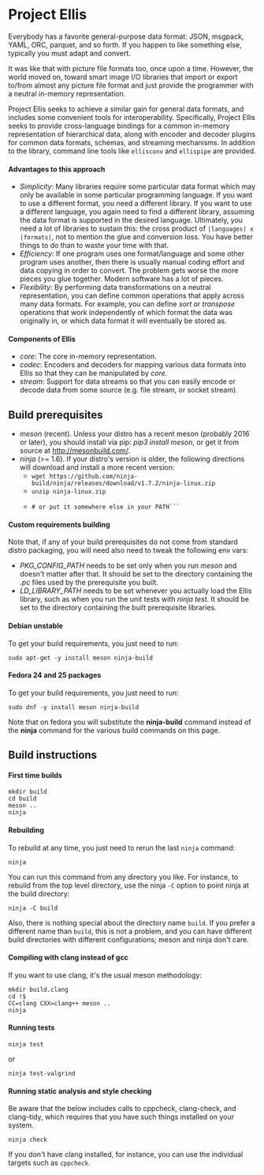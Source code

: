 # Project Ellis

Everybody has a favorite general-purpose data format: JSON, msgpack, YAML, ORC,
parquet, and so forth. If you happen to like something else, typically you must
adapt and convert.

It was like that with picture file formats too, once upon a time. However, the
world moved on, toward smart image I/O libraries that import or export to/from
almost any picture file format and just provide the programmer with a neutral
in-memory representation.

Project Ellis seeks to achieve a similar gain for general data formats, and
includes some convenient tools for interoperability.  Specifically, Project
Ellis seeks to provide cross-language bindings for a common in-memory
representation of hierarchical data, along with encoder and decoder plugins
for common data formats, schemas, and streaming mechanisms.  In addition to
the library, command line tools like `ellisconv` and `ellispipe` are provided.

#### Advantages to this approach

- *Simplicity*: Many libraries require some particular data format which may
  only be available in some particular programming language. If you want to use
  a different format, you need a different library. If you want to use a
  different language, you again need to find a different library, assuming the
  data format is supported in the desired language. Ultimately, you need a lot
  of libraries to sustain this: the cross product of `|languages| x |formats|`,
  not to mention the glue and conversion loss. You have better things to do
  than to waste your time with that.
- *Efficiency*: If one program uses one format/language and some other program
  uses another, then there is usually manual coding effort and data copying in
  order to convert. The problem gets worse the more pieces you glue together.
  Modern software has a lot of pieces.
- *Flexibility*: By performing data transformations on a neutral representation,
  you can define common operations that apply across many data formats. For
  example, you can define *sort* or *transpose* operations that work
  independently of which format the data was originally in, or which data format
  it will eventually be stored as.

#### Components of Ellis

- *core*: The core in-memory representation.
- *codec*: Encoders and decoders for mapping various data formats into Ellis so
  that they can be manipulated by *core*.
- *stream*: Support for data streams so that you can easily encode or decode
  data from some source (e.g. file stream, or socket stream).

## Build prerequisites

- *meson* (recent). Unless your distro has a recent meson (probably 2016 or
  later), you should install via pip: *pip3 install meson*, or get it from
  source at http://mesonbuild.com/.
- *ninja* (>= 1.6). If your distro's version is older, the following directions
  will download and install a more recent version:
    - ```wget https://github.com/ninja-build/ninja/releases/download/v1.7.2/ninja-linux.zip```
    - ```unzip ninja-linux.zip```
    - ```sudo install -o root -g root -m755 ninja /usr/bin/ninja
      # or put it somewhere else in your PATH```

#### Custom requirements building

Note that, if any of your build prerequisites do not come from standard distro
packaging, you will need also need to tweak the following env vars:

- *PKG_CONFIG_PATH* needs to be set only when you run *meson* and doesn't matter
  after that. It should be set to the directory containing the *.pc* files used
  by the prerequisite you built.
- *LD_LIBRARY_PATH* needs to be set whenever you actually load the Ellis
  library, such as when you run the unit tests with *ninja test*. It should be
  set to the directory containing the built prerequisite libraries.

#### Debian unstable

To get your build requirements, you just need to run:

```
sudo apt-get -y install meson ninja-build
```

#### Fedora 24 and 25 packages

To get your build requirements, you just need to run:

```
sudo dnf -y install meson ninja-build
```

Note that on fedora you will substitute the **ninja-build** command instead of
the **ninja** command for the various build commands on this page.

## Build instructions

#### First time builds

```
mkdir build
cd build
meson ..
ninja
```

#### Rebuilding

To rebuild at any time, you just need to rerun the last `ninja` command:

```
ninja
```

You can run this command from any directory you like. For instance, to
rebuild from the top level directory, use the ninja `-C` option to point ninja
at the build directory:

```
ninja -C build
```

Also, there is nothing special about the directory name `build`. If you
prefer a different name than `build`, this is not a problem, and you
can have different build directories with different configurations; meson and
ninja don't care.

#### Compiling with clang instead of gcc

If you want to use clang, it's the usual meson methodology:

```
mkdir build.clang
cd !$
CC=clang CXX=clang++ meson ..
ninja
```

#### Running tests
```
ninja test
```
or
```
ninja test-valgrind
```

#### Running static analysis and style checking

Be aware that the below includes calls to cppcheck, clang-check, and
clang-tidy, which requires that you have such things installed on your system.

```
ninja check
```

If you don't have clang installed, for instance, you can use the individual
targets such as `cppcheck`.
